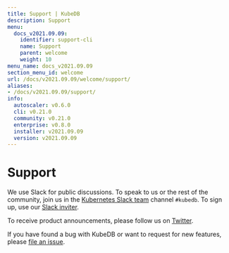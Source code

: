 ```yaml
---
title: Support | KubeDB
description: Support
menu:
  docs_v2021.09.09:
    identifier: support-cli
    name: Support
    parent: welcome
    weight: 10
menu_name: docs_v2021.09.09
section_menu_id: welcome
url: /docs/v2021.09.09/welcome/support/
aliases:
- /docs/v2021.09.09/support/
info:
  autoscaler: v0.6.0
  cli: v0.21.0
  community: v0.21.0
  enterprise: v0.8.0
  installer: v2021.09.09
  version: v2021.09.09
---
```


# Support

We use Slack for public discussions. To speak to us or the rest of the community, join us in the [Kubernetes Slack team](https://kubernetes.slack.com/messages/C8149MREV/) channel `#kubedb`. To sign up, use our [Slack inviter](http://slack.kubernetes.io/).

To receive product announcements, please follow us on [Twitter](https://twitter.com/KubeDB).

If you have found a bug with KubeDB or want to request for new features, please [file an issue](https://github.com/kubedb/project/issues/new).
